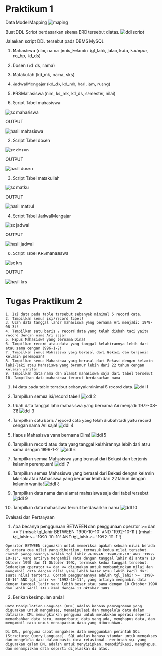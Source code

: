 # Praktikum 1

Data Model Mapping
![maping](https://user-images.githubusercontent.com/115551911/232523821-cf6e1f2d-c711-4fbb-b4f5-e3da2235fce2.png)

Buat DDL Script berdasarkan skema ERD tersebut diatas.
![ddl script](https://user-images.githubusercontent.com/115551911/232523871-e1cc2c9f-1714-45ce-9259-43f67de776a6.png)


Jalankan script DDL tersebut pada DBMS MySQL
1. Mahasiswa (nim, nama, jenis_kelamin, tgl_lahir, jalan, kota, kodepos, no_hp, kd_ds)
2. Dosen (kd_ds, nama)
3. Matakuliah (kd_mk, nama, sks)
4. JadwalMengajar (kd_ds, kd_mk, hari, jam, ruang)
5. KRSMahasiswa (nim, kd_mk, kd_ds, semester, nilai)


1. Script Tabel mahasiswa

![sc mahasiswa](https://user-images.githubusercontent.com/115356128/232085147-2b7e6877-9024-4308-8196-b3800313de5c.png)

OUTPUT

![hasil mahasiswa](https://user-images.githubusercontent.com/115356128/232085224-2b7973e2-ecfc-46cb-82a5-089ef539cc76.png)

2. Script Tabel dosen

![sc dosen](https://user-images.githubusercontent.com/115356128/232085466-095dbd3b-778c-457e-ba3f-504a25707fdc.png)

OUTPUT

![hasil dosen](https://user-images.githubusercontent.com/115356128/232085557-f2eb9437-a280-4701-93ea-7883e837d3b4.png)

3. Script Tabel matakuliah

![sc matkul](https://user-images.githubusercontent.com/115356128/232085698-b110b12d-9270-4460-9d88-ee7eac8fd7ae.png)

OUTPUT

![hasil matkul](https://user-images.githubusercontent.com/115356128/232085747-37cbf8ef-dcf4-49a0-bdd4-4b5f4ee37b7d.png)

4. Script Tabel JadwalMengajar

![sc jadwal](https://user-images.githubusercontent.com/115356128/232086158-04c181f0-484e-44c2-8b5c-0dfabc75ecb4.png)

OUTPUT

![hasil jadwal](https://user-images.githubusercontent.com/115356128/232086204-ea35bdef-f3cd-4dba-8101-7e6a995a4d06.png)

6. Script Tabel KRSmahasiswa

![sc krs](https://user-images.githubusercontent.com/115356128/232086272-44e9ccad-dcc7-492e-83e3-ca874de3a03e.png)

OUTPUT

![hasil krs](https://user-images.githubusercontent.com/115356128/232086314-d76a19a8-6be6-494b-a807-0ece1cd9f890.png)




# Tugas Praktikum 2
```
1. Isi data pada table tersebut sebanyak minimal 5 record data.
2. Tampilkan semua isi/record tabel! 
3. Ubah data tanggal lahir mahasiswa yang bernama Ari menjadi: 1979-08-31! 
4. Tampilkan satu baris / record data yang telah diubah tadi yaitu record dengan nama Ari saja! 
5. Hapus Mahasiswa yang bernama Dina! 
6. Tampilkan record atau data yang tanggal kelahirannya lebih dari atau sama dengan 1996-1-2! 
7. Tampilkan semua Mahasiswa yang berasal dari Bekasi dan berjenis kelamin perempuan! 
8. Tampilkan semua Mahasiswa yang berasal dari Bekasi dengan kelamin laki-laki atau Mahasiswa yang berumur lebih dari 22 tahun dengan kelamin wanita!
9. Tampilkan data nama dan alamat mahasiswa saja dari tabel tersebut
10. Tampilkan data mahasiswa terurut berdasarkan nama
```

1. Isi data pada table tersebut sebanyak minimal 5 record data.
![ddl 1](https://user-images.githubusercontent.com/115356128/232091268-12c09b73-7b86-4c31-9cbb-d013455c50d1.png)

2. Tampilkan semua isi/record tabel!
![ddl 2](https://user-images.githubusercontent.com/115356128/232091567-89a38d10-be90-4e24-9a90-2cc47c06d7e9.png)

3. Ubah data tanggal lahir mahasiswa yang bernama Ari menjadi: 1979-08-31!
![ddl 3](https://user-images.githubusercontent.com/115356128/232096964-ded9b7be-6c7f-432f-ae33-c273c7edb9bf.png)

4. Tampilkan satu baris / record data yang telah diubah tadi yaitu record dengan nama Ari saja!
![ddl 4](https://user-images.githubusercontent.com/115356128/232098808-5d9f9d82-4cf4-48e7-a1fd-ad6cf411293d.png)

5. Hapus Mahasiswa yang bernama Dina!
![ddl 5](https://user-images.githubusercontent.com/115356128/232099151-b2da6eaa-2978-46b1-b90b-796f83fea363.png)

6. Tampilkan record atau data yang tanggal kelahirannya lebih dari atau sama dengan 1996-1-2!
![ddl 6](https://user-images.githubusercontent.com/115356128/232101668-c4669eb9-2cba-4b02-a92e-f5ca05161357.png)

7. Tampilkan semua Mahasiswa yang berasal dari Bekasi dan berjenis kelamin perempuan!
![ddl 7](https://user-images.githubusercontent.com/115356128/232102325-75a4073b-40b2-48ad-9fac-28ea7c75b7e9.png)

8. Tampilkan semua Mahasiswa yang berasal dari Bekasi dengan kelamin laki-laki atau Mahasiswa yang berumur lebih dari 22 tahun dengan kelamin wanita!
![ddl 8](https://user-images.githubusercontent.com/115356128/232105569-3aed12de-0123-4303-87c9-257a1dae6b1c.png)

9. Tampilkan data nama dan alamat mahasiswa saja dari tabel tersebut
![ddl 9](https://user-images.githubusercontent.com/115356128/232107282-f0ade418-ea82-4b09-b694-ddb72e3be43d.png)

10. Tampilkan data mahasiswa terurut berdasarkan nama
![ddl 10](https://user-images.githubusercontent.com/115356128/232107576-8a765cb8-c53d-4759-925f-65adc1880bc4.png)


Evaluasi dan Pertanyaan
1. Apa bedanya penggunaan BETWEEN dan penggunaan operator >= dan <= ?
(misal: tgl_lahir BETWEEN '1990-10-10' AND '1992-10-11')
(misal: tgl_lahir >= '1990-10-10' AND tgl_lahir <= '1992-10-11')
```
Operator BETWEEN digunakan untuk memeriksa apakah sebuah nilai berada di antara dua nilai yang diberikan, termasuk kedua nilai tersebut. Contoh penggunaannya adalah tgl_lahir BETWEEN '1990-10-10' AND '1992-10-11', yang artinya mengambil data dengan tanggal lahir di antara 10 Oktober 1990 dan 11 Oktober 1992, termasuk kedua tanggal tersebut.
Sedangkan operator >= dan <= digunakan untuk membandingkan nilai dan mengambil data dengan nilai yang lebih besar atau lebih kecil dari suatu nilai tertentu. Contoh penggunaannya adalah tgl_lahir >= '1990-10-10' AND tgl_lahir <= '1992-10-11', yang artinya mengambil data dengan tanggal lahir yang lebih besar atau sama dengan 10 Oktober 1990 dan lebih kecil atau sama dengan 11 Oktober 1992.
```
2. Berikan kesimpulan anda!
```
Data Manipulation Language (DML) adalah bahasa pemrograman yang digunakan untuk mengakses, memanipulasi dan mengelola data dalam database. DML memungkinkan pengguna untuk melakukan operasi seperti menambahkan data baru, memperbarui data yang ada, menghapus data, dan mengambil data untuk mendapatkan data yang dibutuhkan.

Di DML, pengguna dapat mengakses data menggunakan perintah SQL (Structured Query Language). SQL adalah bahasa standar untuk mengakses dan mengelola data dalam basis data relasional. Perintah SQL yang digunakan dalam DML adalah untuk menyisipkan, memodifikasi, menghapus, dan menampilkan data seperti dijelaskan di atas. 
```

